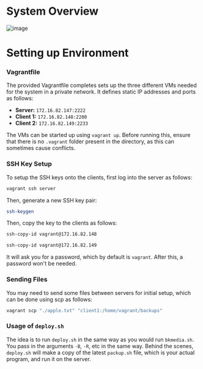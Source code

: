 # System Overview


![image](https://github.com/MuhammadKhanRavl/bkmedia/assets/142044230/ba0f6acd-1306-4cd0-a022-348b8a0c2764)


# Setting up Environment 

### Vagrantfile

The provided Vagrantfile completes sets up the three different VMs needed for the system in a private network. It defines static IP addresses and ports as follows:
- **Server:** `172.16.82.147:2222`
- **Client 1:** `172.16.82.148:2200`
- **Client 2:** `172.16.82.149:2233`

The VMs can be started up using `vagrant up`. Before running this, ensure that there is no `.vagrant` folder present in the directory, as this can sometimes cause conflicts. 


### SSH Key Setup

To setup the SSH keys onto the clients, first log into the server as follows:

```bash
vagrant ssh server
```

Then, generate a new SSH key pair:

```bash
ssh-keygen
```

Then, copy the key to the clients as follows:

```bash
ssh-copy-id vagrant@172.16.82.148
```

```bash
ssh-copy-id vagrant@172.16.82.149
```

It will ask you for a password, which by default is `vagrant`. After this, a password won't be needed. 


### Sending Files

You may need to send some files between servers for initial setup, which can be done using scp as follows:

```bash
vagrant scp "./apple.txt" "client1:/home/vagrant/backups"
```


### Usage of `deploy.sh`

The idea is to run `deploy.sh` in the same way as you would run `bkmedia.sh`. You pass in the arguments `-B`, `-R`, etc in the same way. Behind the scenes, `deploy.sh` will make a copy of the latest `packup.sh` file, which is your actual program, and run it on the server. 


